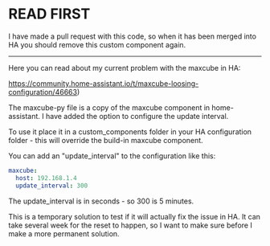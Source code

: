 # READ FIRST

I have made a pull request with this code, so when it has been merged into HA you should remove this custom component again.

---

Here you can read about my current problem with the maxcube in HA:

https://community.home-assistant.io/t/maxcube-loosing-configuration/46663)

The maxcube-py file is a copy of the maxcube component in home-assistant.
I have added the option to configure the update interval.

To use it place it in a custom_components folder in your HA configuration folder - this will override the build-in maxcube component.

You can add an "update_interval" to the configuration like this:

```yaml
maxcube:
  host: 192.168.1.4
  update_interval: 300
```

The update_interval is in seconds - so 300 is 5 minutes.

This is a temporary solution to test if it will actually fix the issue in HA.
It can take several week for the reset to happen, so I want to make sure before I make a more permanent solution.
